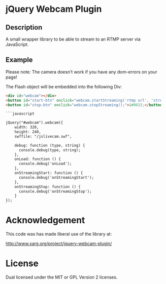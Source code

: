 jQuery Webcam Plugin
====================

Description
-----------
A small wrapper library to be able to stream to an RTMP server via JavaScript.


Example
------

Please note: The camera doesn't work if you have any dom-errors on your page!

The Flash object will be embedded into the following Div:

```html
<div id="webcam"></div>
<button id="start-btn" onclick="webcam.startStreaming('rtmp url', 'stream name')">&#9658;</button>
<button id="stop-btn" onclick="webcam.stopStreaming();">&#9632;</button>```

```javascript

jQuery("#webcam").webcam({
	width: 320,
	height: 240,
	swffile: "/jslivecam.swf", 

    debug: function (type, string) {
      console.debug(type, string);
    },
    onLoad: function () {
      console.debug('onLoad');
    },
    onStreamingStart: function () {
      console.debug('onStreamingStart');
    },
    onStreamingStop: function () {
      console.debug('onStreamingStop');
    }
});

```


Acknowledgement
==========================
This code was has made liberal use of the library at:

http://www.xarg.org/project/jquery-webcam-plugin/

License
======
Dual licensed under the MIT or GPL Version 2 licenses.
